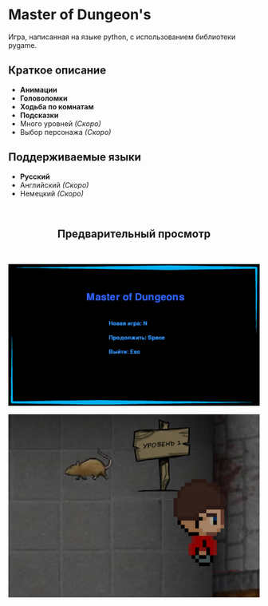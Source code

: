 # Master of Dungeon's

Игра, написанная на языке python, с использованием библиотеки pygame.

## Краткое описание

- **Анимации**
- **Головоломки**
- **Ходьба по комнатам**
- **Подсказки**
- Много уровней _(Скоро)_
- Выбор персонажа _(Скоро)_

## Поддерживаемые языки

- **Русский**
- Английский _(Скоро)_
- Немецкий _(Скоро)_

<br>

<h2 align="center">Предварительный просмотр</h2>

<br>

![Preview](preview/start_screen.png)

![Preview](preview/room1_screen.png)

<br>

